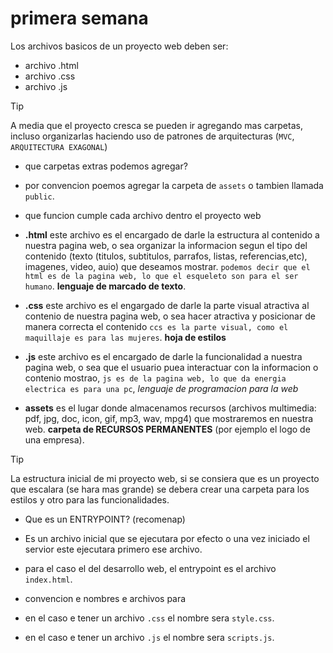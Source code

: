 # primera semana
Los archivos basicos de un proyecto web deben ser:
- archivo .html
- archivo .css
- archivo .js
  
> [!TIP]
> A media que el proyecto cresca se pueden ir agregando mas carpetas, incluso organizarlas haciendo uso de patrones de arquitecturas (`MVC`, `ARQUITECTURA EXAGONAL`)

- que carpetas extras podemos agregar?
- por convencion poemos agregar la carpeta de `assets` o tambien llamada `public`.

- que funcion cumple cada archivo dentro el proyecto web
- **.html** este archivo es el encargado de darle la estructura al contenido a nuestra pagina web, o sea organizar la informacion segun el tipo del contenido (texto (titulos, subtitulos, parrafos, listas, referencias,etc), imagenes, video, auio) que deseamos mostrar. `podemos decir que el html es de la pagina web, lo que el esqueleto son para el ser humano`. **lenguaje de marcado de texto**.
- **.css** este archivo es el engargado de darle la parte visual atractiva al contenio de nuestra pagina web, o sea hacer atractiva y posicionar de manera correcta el contenido `ccs es la parte visual, como el maquillaje es para las mujeres`. **hoja de estilos**
- **.js** este archivo es el encargado de darle la funcionalidad a nuestra pagina web, o sea que el usuario puea interactuar con la informacion o contenio mostrao, `js es de la pagina web, lo que da energia electrica es para una pc`, *lenguaje de programacion para la web*
- **assets** es el lugar donde almacenamos recursos (archivos multimedia: pdf, jpg, doc, icon, gif, mp3, wav, mpg4) que mostraremos en nuestra web. **carpeta de RECURSOS PERMANENTES** (por ejemplo el logo de una empresa).

>[!TIP]
>La estructura inicial de mi proyecto web, si se consiera que es un proyecto que escalara (se hara mas grande) se debera crear una carpeta para los estilos y otro para las funcionalidades.

- Que es un ENTRYPOINT? (recomenap)
- Es un archivo inicial que se ejecutara por efecto o una vez iniciado el servior este ejecutara primero ese archivo.
-  para el caso el del desarrollo web, el entrypoint es el archivo `index.html`.
  

-  convencion e nombres e archivos para
-  en el caso e tener un archivo `.css` el nombre sera `style.css`.
-  en el caso e tener un archivo `.js` el nombre sera `scripts.js`.